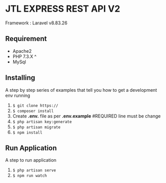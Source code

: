 # JTL EXPRESS REST API V2

Framework : Laravel v8.83.26

## Requirement

-   Apache2
-   PHP 7.3.X ^
-   MySql

## Installing

A step by step series of examples that tell you how to get a development env running

1.  `$ git clone https:// `
2.  `$ composer install`
3.  Create **.env.** file as per **.env.example** #REQUIRED line
    must be change
4.  `$ php artisan key:generate`
5.  `$ php artisan migrate`
6.  `$ npm install`

## Run Application

A step to run application

1.  `$ php artisan serve`
2.  `$ npm run watch`
